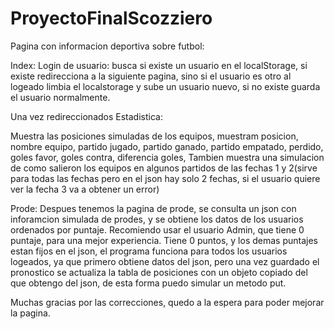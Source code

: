 # ProyectoFinalScozziero
Pagina con informacion deportiva sobre futbol:

Index: Login de usuario: busca si existe un usuario en el localStorage, si existe redirecciona a la siguiente pagina, sino
si el usuario es otro al logeado limbia el localstorage y sube un usuario nuevo, si no existe guarda el usuario normalmente.

Una vez redireccionados 
Estadistica:

Muestra las posiciones simuladas de los equipos, muestram posicion, nombre equipo, partido jugado, partido ganado, partido empatado, perdido, 
goles favor, goles contra, diferencia goles,
Tambien muestra una simulacion de como salieron los equipos en algunos partidos de las fechas 1 y 2(sirve para todas las fechas pero
en el json hay solo 2 fechas, si el usuario quiere ver la fecha 3 va a obtener un error)

Prode:
Despues tenemos la pagina de prode, se consulta un json con inforamcion simulada de prodes, y se obtiene los datos de los usuarios ordenados por
puntaje.
Recomiendo usar el usuario Admin, que tiene 0 puntaje, para una mejor experiencia.
Tiene 0 puntos, y los demas puntajes estan fijos en el json, el programa funciona para todos los usuarios logeados, ya que primero obtiene 
datos del json, pero una vez guardado el pronostico se actualiza la tabla de posiciones con un objeto copiado del que obtengo del json,
de esta forma puedo simular un metodo put.

Muchas gracias por las correcciones, quedo a la espera para poder mejorar la pagina.
